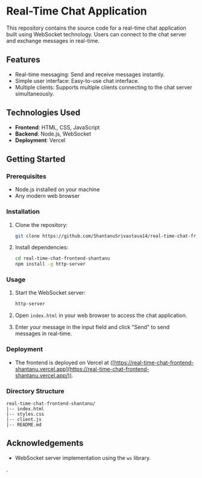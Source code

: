 # Real-Time Chat Application

This repository contains the source code for a real-time chat application built using WebSocket technology. Users can connect to the chat server and exchange messages in real-time.

## Features

- Real-time messaging: Send and receive messages instantly.
- Simple user interface: Easy-to-use chat interface.
- Multiple clients: Supports multiple clients connecting to the chat server simultaneously.

## Technologies Used

- **Frontend**: HTML, CSS, JavaScript
- **Backend**: Node.js, WebSocket
- **Deployment**: Vercel

## Getting Started

### Prerequisites

- Node.js installed on your machine
- Any modern web browser

### Installation

1. Clone the repository:

   ```bash
   git clone https://github.com/ShantanuSrivastava14/real-time-chat-frontend-shantanu.git
   ```

2. Install dependencies:

   ```bash
   cd real-time-chat-frontend-shantanu
   npm install -g http-server
   ```

### Usage

1. Start the WebSocket server:

   ```bash
   http-server
   ```

2. Open `index.html` in your web browser to access the chat application.

3. Enter your message in the input field and click "Send" to send messages in real-time.

### Deployment

- The frontend is deployed on Vercel at ([https://real-time-chat-frontend-shantanu.vercel.app](https://real-time-chat-frontend-shantanu.vercel.app/)).

### Directory Structure

```
real-time-chat-frontend-shantanu/
|-- index.html
|-- styles.css
|-- client.js
|-- README.md
```

## Acknowledgements

- WebSocket server implementation using the `ws` library.

.
